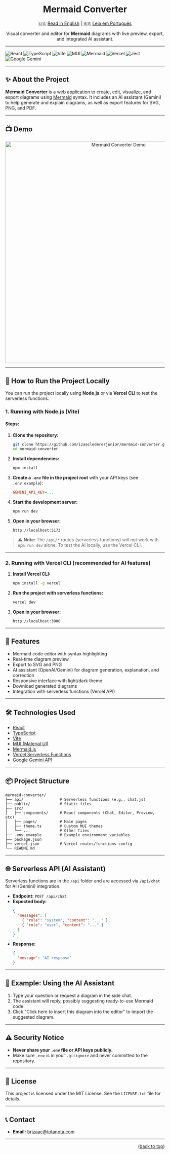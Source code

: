 <div align="center">
  <a name="readme-top"></a>

  <h1>Mermaid Converter</h1>
  🇺🇸 <a href="README.en.md">Read in English</a> | 🇧🇷 <a href="README.md">Leia em Português</a>
  <p>
     Visual converter and editor for <b>Mermaid</b> diagrams with live preview, export, and integrated AI assistant.
  </p>
</div>

---

<p align="center">

![React](https://img.shields.io/badge/React-18.x-blue?logo=react)
![TypeScript](https://img.shields.io/badge/TypeScript-4.x-blue?logo=typescript)
![Vite](https://img.shields.io/badge/Vite-4.x-yellow?logo=vite)
![MUI](https://img.shields.io/badge/MUI-5.x-blue?logo=mui)
![Mermaid](https://img.shields.io/badge/Mermaid-10.x-brightgreen?logo=mermaid)
![Vercel](https://img.shields.io/badge/Vercel-Serverless-black?logo=vercel)
![Jest](https://img.shields.io/badge/Jest-29.x-blue?logo=jest)
![Google Gemini](https://img.shields.io/badge/Google-Gemini-blue?logo=google)

</p>

---

## ✨ About the Project

**Mermaid Converter** is a web application to create, edit, visualize, and export diagrams using [Mermaid](https://mermaid-js.github.io/) syntax.
It includes an AI assistant (Gemini) to help generate and explain diagrams, as well as export features for SVG, PNG, and PDF.

---

## 📺 Demo

<p align="center">
  <img src="./mermaid-converter.gif" alt="Mermaid Converter Demo" width="700"/>
</p>

---

## 🚀 How to Run the Project Locally

You can run the project locally using **Node.js** or via **Vercel CLI** to test the serverless functions.

### 1. Running with Node.js (Vite)

#### Steps:

1. **Clone the repository:**

   ```bash
   git clone https://github.com/izaacledererjunior/mermaid-converter.git
   cd mermaid-converter
   ```

2. **Install dependencies:**

   ```bash
   npm install
   ```

3. **Create a `.env` file in the project root** with your API keys (see `.env.example`):

   ```ini
   GEMINI_API_KEY=...
   ```

4. **Start the development server:**

   ```bash
   npm run dev
   ```

5. **Open in your browser:**

   ```
   http://localhost:5173
   ```

> ⚠️ **Note:** The `/api/*` routes (serverless functions) will not work with `npm run dev` alone. To test the AI locally, use the Vercel CLI.

---

### 2. Running with Vercel CLI (recommended for AI features)

1. **Install Vercel CLI:**

   ```bash
   npm install -g vercel
   ```

2. **Run the project with serverless functions:**

   ```bash
   vercel dev
   ```

3. **Open in your browser:**

   ```
   http://localhost:3000
   ```

---

## 🧠 Features

- Mermaid code editor with syntax highlighting
- Real-time diagram preview
- Export to SVG and PNG
- AI assistant (OpenAI/Gemini) for diagram generation, explanation, and correction
- Responsive interface with light/dark theme
- Download generated diagrams
- Integration with serverless functions (Vercel API)

---

## 🛠️ Technologies Used

- [React](https://react.dev/)
- [TypeScript](https://www.typescriptlang.org/)
- [Vite](https://vitejs.dev/)
- [MUI (Material UI)](https://mui.com/)
- [Mermaid.js](https://mermaid-js.github.io/)
- [Vercel Serverless Functions](https://vercel.com/docs/functions)
- [Google Gemini API](https://ai.google.dev/)

---

## 📦 Project Structure

```
mermaid-converter/
├── api/                # Serverless functions (e.g., chat.js)
├── public/             # Static files
├── src/
│   ├── components/     # React components (Chat, Editor, Preview, etc)
│   ├── pages/          # Main pages
│   ├── theme.ts        # Custom MUI themes
│   └── ...             # Other files
├── .env.example        # Example environment variables
├── package.json
├── vercel.json         # Vercel routes/functions config
└── README.md
```

---

## 🌐 Serverless API (AI Assistant)

Serverless functions are in the `/api` folder and are accessed via `/api/chat` for AI (Gemini) integration.

- **Endpoint:** `POST /api/chat`
- **Expected body:**
  ```json
  {
    "messages": [
      { "role": "system", "content": "..." },
      { "role": "user", "content": "..." }
    ]
  }
  ```
- **Response:**
  ```json
  {
    "message": "AI response"
  }
  ```

---

## 📝 Example: Using the AI Assistant

1. Type your question or request a diagram in the side chat.
2. The assistant will reply, possibly suggesting ready-to-use Mermaid code.
3. Click "Click here to insert this diagram into the editor" to import the suggested diagram.

---

## ⚠️ Security Notice

- **Never share your `.env` file or API keys publicly.**
- Make sure `.env` is in your `.gitignore` and never committed to the repository.

---

## 📄 License

This project is licensed under the MIT License. See the `LICENSE.txt` file for details.

---

## 📞 Contact

- **Email:** brizaac@tutanota.com

---

<p align="right">(<a href="#readme-top">back to top</a>)</p>
